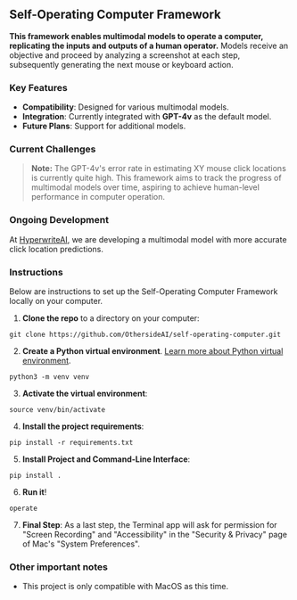 ## Self-Operating Computer Framework

**This framework enables multimodal models to operate a computer, replicating the inputs and outputs of a human operator.** Models receive an objective and proceed by analyzing a screenshot at each step, subsequently generating the next mouse or keyboard action.

### Key Features
- **Compatibility**: Designed for various multimodal models.
- **Integration**: Currently integrated with **GPT-4v** as the default model.
- **Future Plans**: Support for additional models.

### Current Challenges
> **Note:** The GPT-4v's error rate in estimating XY mouse click locations is currently quite high. This framework aims to track the progress of multimodal models over time, aspiring to achieve human-level performance in computer operation.

### Ongoing Development
At [HyperwriteAI](https://www.hyperwriteai.com/), we are developing a multimodal model with more accurate click location predictions.

### Instructions
Below are instructions to set up the Self-Operating Computer Framework locally on your computer.

1. **Clone the repo** to a directory on your computer:
```
git clone https://github.com/OthersideAI/self-operating-computer.git
```
2. **Create a Python virtual environment**. [Learn more about Python virtual environment](https://docs.python.org/3/library/venv.html).

```
python3 -m venv venv
```
3. **Activate the virtual environment**:
```
source venv/bin/activate
```
4. **Install the project requirements**:
```
pip install -r requirements.txt
```
5. **Install Project and Command-Line Interface**:
```
pip install .
```
6. **Run it**!
```
operate
```
7. **Final Step**: As a last step, the Terminal app will ask for permission for "Screen Recording" and "Accessibility" in the "Security & Privacy" page of Mac's "System Preferences".




### Other important notes
- This project is only compatible with MacOS as this time. 